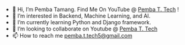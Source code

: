 - 👋 Hi, I’m Pemba Tamang. Find Me On YouTube @ [Pemba T. Tech](https://www.youtube.com/c/pembattech) !
- 👀 I’m interested in Backend, Machine Learning, and AI.
- 🌱 I’m currently learning Python and Django framework.
- 💞️ I’m looking to collaborate on Youtube @ [Pemba T. Tech](https://www.youtube.com/c/pembattech)
- 📫 How to reach me pemba.t.tech5@gmail.com

<!---
pembattech/pembattech is a ✨ special ✨ repository because its `README.md` (this file) appears on your GitHub profile.
You can click the Preview link to take a look at your changes.
--->
